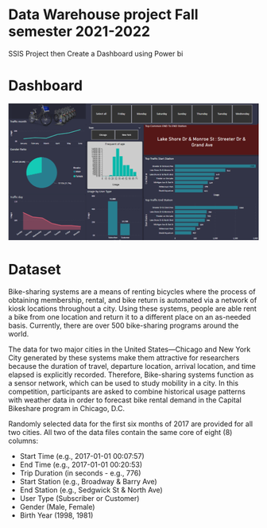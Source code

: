 # Data Warehouse project Fall semester 2021-2022
 SSIS Project then Create a Dashboard using Power bi
 
# Dashboard

![Dashboard](https://github.com/Abdelrhman2022/Data-Warehouse-project-Fall-semester-2021-2022/blob/main/Dashboard.PNG)
 
 # Dataset 
 
Bike-sharing systems are a means of renting bicycles where the process of obtaining membership, rental, and bike return is automated via a network of kiosk locations throughout a city. Using these systems, people are able rent a bike from one location and return it to a different place on an as-needed basis. Currently, there are over 500 bike-sharing programs around the world.

The data for two major cities in the United States—Chicago and New York City  generated by these systems make them attractive for researchers because the duration of travel, departure location, arrival location, and time elapsed is explicitly recorded. Therefore, Bike-sharing systems function as a sensor network, which can be used to study mobility in a city. In this competition, participants are asked to combine historical usage patterns with weather data in order to forecast bike rental demand in the Capital Bikeshare program in Chicago, D.C.

Randomly selected data for the first six months of 2017 are provided for all two cities. All two of the data files contain the same core of eight (8) columns:

 -	Start Time (e.g., 2017-01-01 00:07:57)
 -	End Time (e.g., 2017-01-01 00:20:53)
 -	Trip Duration (in seconds - e.g., 776)
 -	Start Station (e.g., Broadway & Barry Ave)
 -	End Station (e.g., Sedgwick St & North Ave)
 -	User Type (Subscriber or Customer)
 -	Gender (Male, Female)
 -	Birth Year (1998, 1981)

